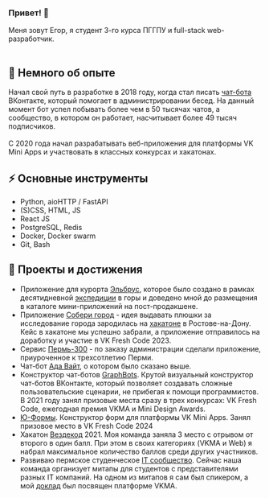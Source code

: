 ### Привет! 👋
Меня зовут Егор, я студент 3-го курса ПГГПУ и full-stack web-разработчик.<br><br>

## 💫 Немного об опыте
Начал свой путь в разработке в 2018 году, когда стал писать [чат-бота](https:/vk.com/aurapy) ВКонтакте, который помогает в администрировании бесед. На данный момент бот успел побывать более чем в 50 тысячах чатов, а сообщество, в котором он работает, насчитывает более 49 тысяч подписчиков.<br><br>
C 2020 года начал разрабатывать веб-приложения для платформы VK Mini Apps и участвовать в классных конкурсах и хакатонах.

## ⚡ Основные инструменты
* Python, aioHTTP / FastAPI
* (S)CSS, HTML, JS
* React JS
* PostgreSQL, Redis
* Docker, Docker swarm
* Git, Bash

## 🔭 Проекты и достижения
* Приложение для курорта [Эльбрус](https://vk.com/app51738489), которое было создано в рамках десятидневной [экспедиции](https://tass.ru/obschestvo/18729141) в горы и доведено мной до размещения в каталоге мини-приложений на пост-продакшене.
* Приложение [Собери город](https://vk.com/app51492628) - идея выдавать плюшки за исследование города зародилась на [хакатоне](https://vk.com/wall-35005_51580) в Ростове-на-Дону. Кейс в хакатоне мы успешно забрали, а приложение отправилось на доработку и участие в VK Fresh Code 2023.
* Сервис [Пермь-300](https://vk.com/app51671845#/) - по заказу администрации сделали приложение, приуроченное к трехсотлетию Перми.
* Чат-бот [Ада Вайт](https:/vk.com/aurapy), о котором было сказано выше. 
* Конструктор чат-ботов [GraphBots](https://graphbots_app). Крутой визуальный конструктор чат-ботов ВКонтакте, который позволяет создавать сложные пользовательские сценарии, не прибегая к помощи программистов. В 2021 году занял призовые места сразу в трех конкурсах: VK Fresh Code, ежегодная премия VKMA и Mini Design Awards.
* [Ю-Формы](https://vk.com/app52377784). Конструктор форм для платформы VK Mini Apps. Занял призовое место в VK Fresh Code 2024
* Хакатон [Вездекод](https://vk.cc/clLZvN) 2021. Моя команда заняла 3 место с отрывом от второго в один балл. При этом в своих категориях (VKMA и Web) я набрал максимальное количество баллов среди других участников.
* Развиваю пермское студенческое [IT сообщество](https://vk.com/student_it_community). Сейчас наша команда организует митапы для студентов с представителями разных IT компаний. На одном из митапов я сам был спикером, а мой [доклад](https://vk.cc/clLYUq) был посвящен платформе VKMA.



<!--
**Mkolba/Mkolba** is a ✨ _special_ ✨ repository because its `README.md` (this file) appears on your GitHub profile.

Here are some ideas to get you started:

- 🔭 I’m currently working on ...
- 🌱 I’m currently learning ...
- 👯 I’m looking to collaborate on ...
- 🤔 I’m looking for help with ...
- 💬 Ask me about ...
- 📫 How to reach me: ...
- 😄 Pronouns: ...
- ⚡ Fun fact: ...
-->
